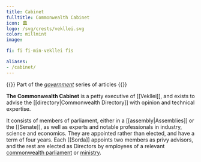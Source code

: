 ```yaml
---
title: Cabinet
fulltitle: Commonwealth Cabinet
icon: 🏛️
logo: /svg/crests/vekllei.svg
color: millmint
image:

fi: fi fi-min-vekllei fis

aliases:
- /cabinet/
---
```

{{<note series>}}
 Part of the *[government](/government/)* series of articles
{{</note>}}

**The Commonwealth Cabinet** is a petty executive of [[Vekllei]], and exists to advise the [[directory|Commonwealth Directory]] with opinion and technical expertise.

It consists of members of parliament, either in a [[assembly|Assemblies]] or the [[Senate]], as well as experts and notable professionals in industry, science and economics. They are appointed rather than elected, and have a term of four years. Each [[Sorda]] appoints two members as privy advisors, and the rest are elected as Directors by employees of a relevant [commonwealth parliament](/parliaments/) or [ministry](/ministries/).

